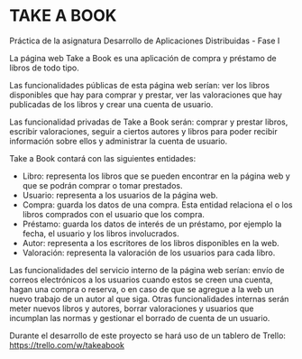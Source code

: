 # TAKE A BOOK
Práctica de la asignatura Desarrollo de Aplicaciones Distribuidas - Fase I

La página web Take a Book es una aplicación de compra y préstamo de libros de todo tipo.

Las funcionalidades públicas de esta página web serían: ver los libros disponibles que hay para comprar y prestar, ver las valoraciones que hay publicadas de los libros y crear una cuenta de usuario.

Las funcionalidad privadas de Take a Book serán: comprar y prestar libros, escribir valoraciones, seguir a ciertos autores y libros para poder recibir información sobre ellos y administrar la cuenta de usuario.

Take a Book contará con las siguientes entidades:
  - Libro: representa los libros que se pueden encontrar en la página web y que se podrán comprar o tomar prestados.
  - Usuario: representa a los usuarios de la página web.
  - Compra: guarda los datos de una compra. Esta entidad relaciona el o los libros comprados con el usuario que los compra.
  - Préstamo: guarda los datos de interés de un préstamo, por ejemplo la fecha, el usuario y los libros involucrados.
  - Autor: representa a los escritores de los libros disponibles en la web.
  - Valoración: representa la valoración de los usuarios para cada libro. 

Las funcionalidades del servicio interno de la página web serían: envío de correos electrónicos a los usuarios cuando estos se creen una cuenta, hagan una compra o reserva, o en caso de que se agregue a la web un nuevo trabajo de un autor al que siga. Otras funcionalidades internas serán meter nuevos libros y autores, borrar valoraciones y usuarios que incumplan las normas y gestionar el borrado de cuenta de un usuario.

Durante el desarrollo de este proyecto se hará uso de un tablero de Trello: https://trello.com/w/takeabook 
